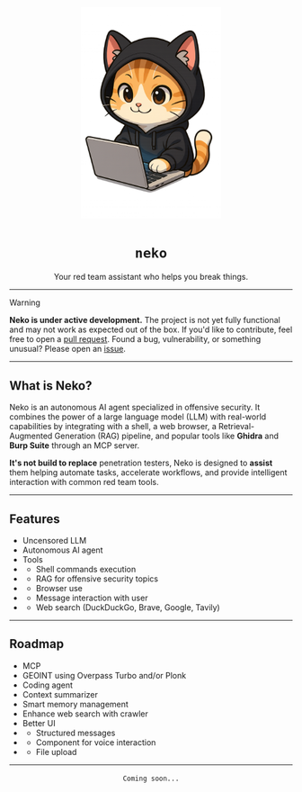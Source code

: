 <div align="center">
  <img src="assets/logo.png" width="250">
</div>

<div align="center">
  <h1><code>neko</code></h1>
  <p>Your red team assistant who helps you break things.</p>
</div>

---

> [!WARNING]
> **Neko is under active development.**
> The project is not yet fully functional and may not work as expected out of the box.
> If you'd like to contribute, feel free to open a [pull request](https://github.com/Fastiraz/neko/pulls).
> Found a bug, vulnerability, or something unusual? Please open an [issue](https://github.com/Fastiraz/neko/issues).

---

## What is Neko?

Neko is an autonomous AI agent specialized in offensive security. It combines the power of a large language model (LLM) with real-world capabilities by integrating with a shell, a web browser, a Retrieval-Augmented Generation (RAG) pipeline, and popular tools like **Ghidra** and **Burp Suite** through an MCP server.

**It's not build to replace** penetration testers, Neko is designed to **assist** them helping automate tasks, accelerate workflows, and provide intelligent interaction with common red team tools.

---

## Features

- Uncensored LLM
- Autonomous AI agent
- Tools
- - Shell commands execution
- - RAG for offensive security topics
- - Browser use
- - Message interaction with user
- - Web search (DuckDuckGo, Brave, Google, Tavily)

---

## Roadmap

- MCP
- GEOINT using Overpass Turbo and/or Plonk
- Coding agent
- Context summarizer
- Smart memory management
- Enhance web search with crawler
- Better UI
- - Structured messages
- - Component for voice interaction
- - File upload

---

<div align="center">
  <p><code>Coming soon...</code></p>
</div>
